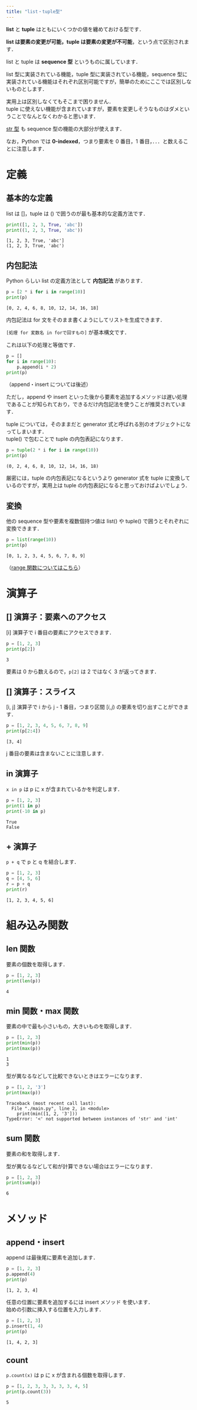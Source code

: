 ```yaml
---
title: "list・tuple型"
---
```


**list** と **tuple** はともにいくつかの値を纏めておける型です．

**list は要素の変更が可能，tuple は要素の変更が不可能**，という点で区別されます．

list と tuple は **sequence 型** というものに属しています．

list 型に実装されている機能，tuple 型に実装されている機能，sequence 型に実装されている機能はそれぞれ区別可能ですが，簡単のためにここでは区別しないものとします．

実用上は区別しなくてもそこまで困りません．  
tuple に使えない機能が含まれていますが，要素を変更しそうなものはダメということでなんとなくわかると思います．

[str 型](/computer-science/python/type/str) も sequence 型の機能の大部分が使えます．

なお，Python では **0-indexed**，つまり要素を 0 番目，1 番目，．．．と数えることに注意します．

# 定義

## 基本的な定義

list は []，tuple は () で囲うのが最も基本的な定義方法です．

~~~code:main.py
print([1, 2, 3, True, 'abc'])
print((1, 2, 3, True, 'abc'))
~~~

~~~code:output
[1, 2, 3, True, 'abc']
(1, 2, 3, True, 'abc')
~~~

## 内包記法

Python らしい list の定義方法として **内包記法** があります．

~~~code:main.py
p = [2 * i for i in range(10)]
print(p)
~~~

~~~code:output
[0, 2, 4, 6, 8, 10, 12, 14, 16, 18]
~~~

内包記法は for 文をそのまま書くようにしてリストを生成できます．

`[処理 for 変数名 in forで回すもの]` が基本構文です．

これは以下の処理と等価です．

~~~code:main.py
p = []
for i in range(10):
    p.append(i * 2)
print(p)
~~~

（append・insert については後述）

ただし，append や insert といった後から要素を追加するメソッドは遅い処理であることが知られており，できるだけ内包記法を使うことが推奨されています．

tuple については，そのままだと generator 式と呼ばれる別のオブジェクトになってしまいます．  
tuple() で包むことで tuple の内包表記になります．

~~~code:main.py
p = tuple(2 * i for i in range(10))
print(p)
~~~

~~~code:output
(0, 2, 4, 6, 8, 10, 12, 14, 16, 18)
~~~

厳密には，tuple の内包表記になるというより generator 式を tuple に変換しているのですが，実用上は tuple の内包表記になると思っておけばよいでしょう．

## 変換

他の sequence 型や要素を複数個持つ値は list() や tuple() で囲うとそれぞれに変換できます．

~~~code:main.py
p = list(range(10))
print(p)
~~~

~~~code:output
[0, 1, 2, 3, 4, 5, 6, 7, 8, 9]
~~~

（[range 関数についてはこちら](/computer-science/python/syntax/for-technics)）

# 演算子

## [] 演算子：要素へのアクセス

[i] 演算子で i 番目の要素にアクセスできます．

~~~code:main.py
p = [1, 2, 3]
print(p[2])
~~~

~~~code:output
3
~~~

要素は 0 から数えるので，`p[2]` は 2 ではなく 3 が返ってきます．

## [] 演算子：スライス

[i, j] 演算子で i から j - 1 番目，つまり区間 $[i, j)$ の要素を切り出すことができます．

~~~code:main.py
p = [1, 2, 3, 4, 5, 6, 7, 8, 9]
print(p[2:4])
~~~

~~~code:output
[3, 4]
~~~

j 番目の要素は含まないことに注意します．

## in 演算子

`x in p` は p に x が含まれているかを判定します．

~~~code:main.py
p = [1, 2, 3]
print(1 in p)
print(-10 in p)
~~~

~~~code:output
True
False
~~~

## + 演算子

`p + q` で p と q を結合します．

~~~code:main.py
p = [1, 2, 3]
q = [4, 5, 6]
r = p + q
print(r)
~~~

~~~code:output
[1, 2, 3, 4, 5, 6]
~~~

# 組み込み関数

## len 関数

要素の個数を取得します．

~~~code:main.py
p = [1, 2, 3]
print(len(p))
~~~

~~~code:output
4
~~~

## min 関数・max 関数

要素の中で最も小さいもの，大きいものを取得します．

~~~code:main.py
p = [1, 2, 3]
print(min(p))
print(max(p))
~~~

~~~code:output
1
3
~~~

型が異なるなどして比較できないときはエラーになります．

~~~code:main.py
p = [1, 2, '3']
print(max(p))
~~~

~~~code:output
Traceback (most recent call last):
  File "./main.py", line 2, in <module>
    print(min([1, 2, '3']))
TypeError: '<' not supported between instances of 'str' and 'int'
~~~

## sum 関数

要素の和を取得します．

型が異なるなどして和が計算できない場合はエラーになります．

~~~code:main.py
p = [1, 2, 3]
print(sum(p))
~~~

~~~code:output
6
~~~

# メソッド

## append・insert

append は最後尾に要素を追加します．

~~~code:main.py
p = [1, 2, 3]
p.append(4)
print(p)
~~~

~~~code:output
[1, 2, 3, 4]
~~~

任意の位置に要素を追加するには insert メソッド を使います．  
始めの引数に挿入する位置を入力します．

~~~code:main.py
p = [1, 2, 3]
p.insert(1, 4)
print(p)
~~~

~~~code:output
[1, 4, 2, 3]
~~~

## count

`p.count(x)` は p に x が含まれる個数を取得します．

~~~code:main.py
p = [1, 2, 3, 3, 3, 3, 3, 4, 5]
print(p.count(3))
~~~

~~~code:output
5
~~~
